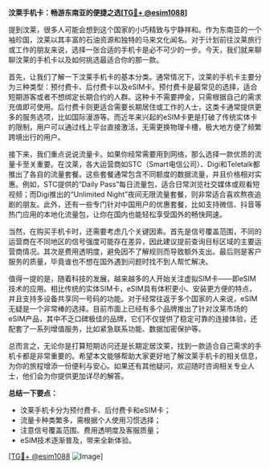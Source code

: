 **汶萊手机卡：畅游东南亚的便捷之选[[TG💪+ @esim1088](https://t.me/s/esim1088)]**

提到汶莱，很多人可能会想到这个国家的小巧精致与宁静祥和。作为东南亚的一个袖珍国，汶莱以其丰富的石油资源和独特的马来文化闻名。对于计划前往汶莱旅行或工作的朋友来说，选择一张合适的手机卡是必不可少的一步。今天，我们就来聊聊汶莱的手机卡以及如何挑选最适合你的那一款。

首先，让我们了解一下汶莱手机卡的基本分类。通常情况下，汶莱的手机卡主要分为三种类型：预付费卡、后付费卡以及eSIM卡。预付费卡是最常见的选择，适合短期游客或者不想绑定长期合约的人群。这种卡不需要押金，只需根据自己的需求充值即可使用。后付费卡则更适合需要长期居住或工作的人士，这类卡通常提供更多的服务选项，比如国际漫游等。而近年来兴起的eSIM卡更是打破了传统实体卡的限制，用户可以通过线上平台直接激活，无需更换物理卡槽，极大地方便了频繁跨境出行的用户。

接下来，我们重点说说流量卡。如果你经常需要用到网络，那么选择一款优质的流量卡至关重要。在汶莱，各大运营商如STC（Smart电信公司）、Digi和Teletalk都推出了各自的流量套餐。这些套餐通常包含不同额度的数据流量，并且价格相对实惠。例如，STC提供的“Daily Pass”每日流量包，适合日常浏览社交媒体或观看短视频；而Digi推出的“Unlimited Night”夜间无限流量套餐，则非常适合喜欢熬夜追剧的朋友。此外，还有一些专门针对中国用户的优惠套餐，比如支持微信、抖音等热门应用的本地化流量包，让你在国内也能轻松享受国外的畅快网速。

当然，在购买手机卡时，还需要考虑几个关键因素。首先是信号覆盖范围，不同的运营商在不同地区的信号强度可能存在差异，因此建议提前查询目标区域的主要运营商情况。其次是费用透明度，避免因不了解规则而导致额外支出。最后则是客户服务的质量，毕竟谁也不想在国外遇到问题时找不到人帮忙解决。

值得一提的是，随着科技的发展，越来越多的人开始关注虚拟SIM卡——即eSIM技术的应用。相比传统的实体SIM卡，eSIM具有体积更小、安装更方便的特点，并且支持多设备共享同一号码的功能。对于经常往返于多个国家的人来说，eSIM无疑是一个非常棒的选择。目前市面上已经有多个品牌推出了针对汶莱市场的eSIM产品，其中不乏口碑极佳的品牌，它们不仅提供了稳定可靠的连接体验，还配套了一系列增值服务，比如紧急联系功能、数据加密保护等。

总而言之，无论你是打算短期访问还是长期定居汶莱，找到一款适合自己需求的手机卡都是非常重要的。希望本文能够帮助大家更好地了解汶莱手机卡的相关信息，为你的旅程增添一份便利与安心。如果还有其他疑问，欢迎随时咨询相关专业人士，他们会为你提供更加详尽的解答。

**总结一下要点：**
- 汶莱手机卡分为预付费卡、后付费卡和eSIM卡；
- 流量卡种类繁多，需根据个人使用习惯选择；
- 注意信号覆盖范围、费用透明度及客服质量；
- eSIM技术逐渐普及，带来全新体验。

[[TG💪+ @esim1088](https://t.me/s/esim1088) ![Image](https://i.postimg.cc/4NQfJmqS/Snipaste-2025-05-13-00-14-12.png)]